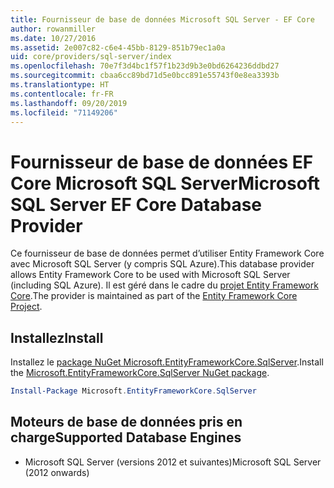 ```yaml
---
title: Fournisseur de base de données Microsoft SQL Server - EF Core
author: rowanmiller
ms.date: 10/27/2016
ms.assetid: 2e007c82-c6e4-45bb-8129-851b79ec1a0a
uid: core/providers/sql-server/index
ms.openlocfilehash: 70e7f3d4bc1f57f1b23d9b3e0bd6264236ddbd27
ms.sourcegitcommit: cbaa6cc89bd71d5e0bcc891e55743f0e8ea3393b
ms.translationtype: HT
ms.contentlocale: fr-FR
ms.lasthandoff: 09/20/2019
ms.locfileid: "71149206"
---
```

# <a name="microsoft-sql-server-ef-core-database-provider"></a><span data-ttu-id="ae5f0-102">Fournisseur de base de données EF Core Microsoft SQL Server</span><span class="sxs-lookup"><span data-stu-id="ae5f0-102">Microsoft SQL Server EF Core Database Provider</span></span>

<span data-ttu-id="ae5f0-103">Ce fournisseur de base de données permet d’utiliser Entity Framework Core avec Microsoft SQL Server (y compris SQL Azure).</span><span class="sxs-lookup"><span data-stu-id="ae5f0-103">This database provider allows Entity Framework Core to be used with Microsoft SQL Server (including SQL Azure).</span></span> <span data-ttu-id="ae5f0-104">Il est géré dans le cadre du [projet Entity Framework Core](https://github.com/aspnet/EntityFrameworkCore).</span><span class="sxs-lookup"><span data-stu-id="ae5f0-104">The provider is maintained as part of the [Entity Framework Core Project](https://github.com/aspnet/EntityFrameworkCore).</span></span>

## <a name="install"></a><span data-ttu-id="ae5f0-105">Installez</span><span class="sxs-lookup"><span data-stu-id="ae5f0-105">Install</span></span>

<span data-ttu-id="ae5f0-106">Installez le [package NuGet Microsoft.EntityFrameworkCore.SqlServer](https://www.nuget.org/packages/Microsoft.EntityFrameworkCore.SqlServer/).</span><span class="sxs-lookup"><span data-stu-id="ae5f0-106">Install the [Microsoft.EntityFrameworkCore.SqlServer NuGet package](https://www.nuget.org/packages/Microsoft.EntityFrameworkCore.SqlServer/).</span></span>

``` powershell
Install-Package Microsoft.EntityFrameworkCore.SqlServer
```

## <a name="supported-database-engines"></a><span data-ttu-id="ae5f0-107">Moteurs de base de données pris en charge</span><span class="sxs-lookup"><span data-stu-id="ae5f0-107">Supported Database Engines</span></span>

* <span data-ttu-id="ae5f0-108">Microsoft SQL Server (versions 2012 et suivantes)</span><span class="sxs-lookup"><span data-stu-id="ae5f0-108">Microsoft SQL Server (2012 onwards)</span></span>
